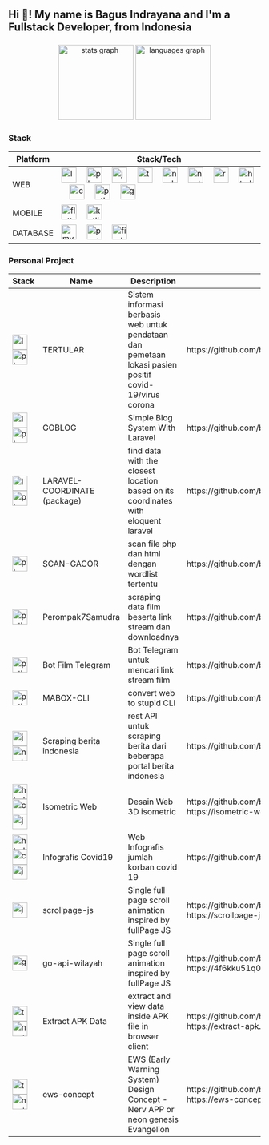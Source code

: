 <h2 align="left">Hi 👋! My name is Bagus Indrayana and I'm a Fullstack Developer, from Indonesia </h2>

###

<div align="center">
  <img src="https://github-readme-stats.vercel.app/api?username=bagusindrayana&hide_title=false&hide_rank=false&show_icons=true&include_all_commits=true&count_private=true&disable_animations=false&theme=dracula&locale=en&hide_border=false" height="150" alt="stats graph"  />
  <img src="https://github-readme-stats.vercel.app/api/top-langs?username=bagusindrayana&locale=en&hide_title=false&layout=compact&card_width=320&langs_count=5&theme=dracula&hide_border=false" height="150" alt="languages graph"  />
</div>



###
<h3 align="left">Stack </h3>
<table style="width:100%">
  <thead>
    <tr>
      <th>
        Platform
      </th>
      <th>
        Stack/Tech
      </th>
    </tr>
  </thead>
  <tbody>
    <tr>
      <td>
        WEB
      </td>
      <td>
        <div align="left">  
          <img src="https://cdn.jsdelivr.net/gh/devicons/devicon/icons/laravel/laravel-original.svg" height="30" alt="laravel logo"  />
          <img width="12" />
          <img src="https://cdn.jsdelivr.net/gh/devicons/devicon/icons/php/php-original.svg" height="30" alt="php logo"  />
          <img width="12" />
          <img src="https://cdn.jsdelivr.net/gh/devicons/devicon/icons/javascript/javascript-original.svg" height="30" alt="javascript logo"  />
          <img width="12" />
          <img src="https://cdn.jsdelivr.net/gh/devicons/devicon/icons/typescript/typescript-original.svg" height="30" alt="typescript logo"  />
          <img width="12" />
          <img src="https://cdn.jsdelivr.net/gh/devicons/devicon/icons/nodejs/nodejs-original.svg" height="30" alt="nodejs logo"  />
          <img width="12" />
          <img src="https://cdn.jsdelivr.net/gh/devicons/devicon/icons/nextjs/nextjs-original.svg" height="30" alt="nextjs logo"  />
          <img width="12" />
          <img src="https://cdn.jsdelivr.net/gh/devicons/devicon/icons/react/react-original.svg" height="30" alt="react logo"  />
          <img width="12" />
          <img src="https://cdn.jsdelivr.net/gh/devicons/devicon/icons/html5/html5-original.svg" height="30" alt="html5 logo"  />
          <img width="12" />
          <img src="https://cdn.jsdelivr.net/gh/devicons/devicon/icons/css3/css3-original.svg" height="30" alt="css3 logo"  />
          <img width="12" />
          <img src="https://cdn.jsdelivr.net/gh/devicons/devicon/icons/python/python-original.svg" height="30" alt="python logo"  />
          <img width="12" />
          <img src="https://cdn.jsdelivr.net/gh/devicons/devicon/icons/go/go-original.svg" height="30" alt="go logo"  />
        </div>
      </td>
    </tr>
    <tr>
      <td>
        MOBILE
      </td>
      <td>
        <img src="https://cdn.jsdelivr.net/gh/devicons/devicon/icons/flutter/flutter-original.svg" height="30" alt="flutter logo"  />
        <img width="12" />
        <img src="https://cdn.jsdelivr.net/gh/devicons/devicon/icons/kotlin/kotlin-original.svg" height="30" alt="kotlin logo"  />
      </td>
    </tr>
    <tr>
      <td>
        DATABASE
      </td>
      <td>
        <img src="https://cdn.jsdelivr.net/gh/devicons/devicon/icons/mysql/mysql-original.svg" height="30" alt="mysql logo"  />
        <img width="12" />
        <img src="https://cdn.jsdelivr.net/gh/devicons/devicon/icons/postgresql/postgresql-original.svg" height="30" alt="postgresql logo"  />
        <img width="12" />
        <img src="https://cdn.jsdelivr.net/gh/devicons/devicon/icons/firebase/firebase-original.svg" height="30" alt="firebase logo"  />
      </td>
    </tr>
  </tbody>
</table>

###
<h3 align="left">Personal Project </h3>
<table>
  <thead>
    <tr>
      <th>
        Stack
      </th>
      <th>
        Name
      </th>
      <th>
        Description
      </th>
      <th>
        Repo/Link
      </th>
    </tr>
  </thead>
  <tbody>
    <tr>
      <td>
        <img src="https://cdn.jsdelivr.net/gh/devicons/devicon/icons/laravel/laravel-original.svg" height="30" alt="laravel logo"  />
        <img src="https://cdn.jsdelivr.net/gh/devicons/devicon/icons/php/php-original.svg" height="30" alt="php logo"  />
      </td>
      <td>
        TERTULAR
      </td>
      <td>
        Sistem informasi berbasis web untuk pendataan dan pemetaan lokasi pasien positif covid-19/virus corona
      </td>
      <td>
        https://github.com/bagusindrayana/tertular
      </td>
    </tr>
    <tr>
      <td>
        <img src="https://cdn.jsdelivr.net/gh/devicons/devicon/icons/laravel/laravel-original.svg" height="30" alt="laravel logo"  />
        <img src="https://cdn.jsdelivr.net/gh/devicons/devicon/icons/php/php-original.svg" height="30" alt="php logo"  />
      </td>
      <td>
        GOBLOG
      </td>
      <td>
        Simple Blog System With Laravel
      </td>
      <td>
        https://github.com/bagusindrayana/goblog
      </td>
    </tr>
    <tr>
      <td>
        <img src="https://cdn.jsdelivr.net/gh/devicons/devicon/icons/laravel/laravel-original.svg" height="30" alt="laravel logo"  />
        <img src="https://cdn.jsdelivr.net/gh/devicons/devicon/icons/php/php-original.svg" height="30" alt="php logo"  />
      </td>
      <td>
        LARAVEL-COORDINATE (package)
      </td>
      <td>
        find data with the closest location based on its coordinates with eloquent laravel
      </td>
      <td>
        https://github.com/bagusindrayana/goblog
      </td>
    </tr>
    <tr>
      <td>
        <img src="https://cdn.jsdelivr.net/gh/devicons/devicon/icons/php/php-original.svg" height="30" alt="php logo"  />
      </td>
      <td>
        SCAN-GACOR
      </td>
      <td>
        scan file php dan html dengan wordlist tertentu
      </td>
      <td>
        https://github.com/bagusindrayana/scan-gacor.git
      </td>
    </tr>
    <tr>
      <td>
        <img src="https://cdn.jsdelivr.net/gh/devicons/devicon/icons/python/python-original.svg" height="30" alt="python logo"  />
      </td>
      <td>
        Perompak7Samudra
      </td>
      <td>
        scraping data film beserta link stream dan downloadnya
      </td>
      <td>
        https://github.com/bagusindrayana/perompak7samudra
      </td>
    </tr>
    <tr>
      <td>
        <img src="https://cdn.jsdelivr.net/gh/devicons/devicon/icons/python/python-original.svg" height="30" alt="python logo"  />
      </td>
      <td>
        Bot Film Telegram
      </td>
      <td>
        Bot Telegram untuk mencari link stream film
      </td>
      <td>
        https://github.com/bagusindrayana/telegram-bot-film
      </td>
    </tr>
    <tr>
      <td>
        <img src="https://cdn.jsdelivr.net/gh/devicons/devicon/icons/python/python-original.svg" height="30" alt="python logo"  />
      </td>
      <td>
        MABOX-CLI
      </td>
      <td>
        convert web to stupid CLI
      </td>
      <td>
        https://github.com/bagusindrayana/mabox-cli
      </td>
    </tr>
    <tr>
      <td>
        <img src="https://cdn.jsdelivr.net/gh/devicons/devicon/icons/javascript/javascript-original.svg" height="30" alt="javascript logo"  />
        <img src="https://cdn.jsdelivr.net/gh/devicons/devicon/icons/nodejs/nodejs-original.svg" height="30" alt="nodejs logo"  />
      </td>
      <td>
        Scraping berita indonesia
      </td>
      <td>
        rest API untuk scraping berita dari beberapa portal berita indonesia
      </td>
      <td>
        https://github.com/bagusindrayana/scraping-berita
      </td>
    </tr>
    <tr>
      <td>
        <img src="https://cdn.jsdelivr.net/gh/devicons/devicon/icons/html5/html5-original.svg" height="30" alt="html5 logo"  />
        <img src="https://cdn.jsdelivr.net/gh/devicons/devicon/icons/css3/css3-original.svg" height="30" alt="css3 logo"  />
        <img src="https://cdn.jsdelivr.net/gh/devicons/devicon/icons/javascript/javascript-original.svg" height="30" alt="javascript logo"  />
      </td>
      <td>
        Isometric Web
      </td>
      <td>
        Desain Web 3D isometric
      </td>
      <td>
        https://github.com/bagusindrayana/isometric-web
        https://isometric-web.netlify.app
      </td>
    </tr>
    <tr>
      <td>
        <img src="https://cdn.jsdelivr.net/gh/devicons/devicon/icons/html5/html5-original.svg" height="30" alt="html5 logo"  />
        <img src="https://cdn.jsdelivr.net/gh/devicons/devicon/icons/css3/css3-original.svg" height="30" alt="css3 logo"  />
        <img src="https://cdn.jsdelivr.net/gh/devicons/devicon/icons/javascript/javascript-original.svg" height="30" alt="javascript logo"  />
      </td>
      <td>
        Infografis Covid19
      </td>
      <td>
        Web Infografis jumlah korban covid 19
      </td>
      <td>
        https://github.com/bagusindrayana/covid19
      </td>
    </tr>
    <tr>
      <td>
        <img src="https://cdn.jsdelivr.net/gh/devicons/devicon/icons/javascript/javascript-original.svg" height="30" alt="javascript logo"  />
      </td>
      <td>
        scrollpage-js
      </td>
      <td>
        Single full page scroll animation inspired by fullPage JS
      </td>
      <td>
        https://github.com/bagusindrayana/scrollpage-js
        https://scrollpage-js.netlify.app
      </td>
    </tr>
    <tr>
      <td>
        <img src="https://cdn.jsdelivr.net/gh/devicons/devicon/icons/go/go-original.svg" height="30" alt="go logo"  />
      </td>
      <td>
        go-api-wilayah
      </td>
      <td>
        Single full page scroll animation inspired by fullPage JS
      </td>
      <td>
        https://github.com/bagusindrayana/go-api-wilayah
        https://4f6kku51q0.apidog.io
      </td>
    </tr>
    <tr>
      <td>
        <img src="https://cdn.jsdelivr.net/gh/devicons/devicon/icons/typescript/typescript-original.svg" height="30" alt="typescript logo"  />
        <img src="https://cdn.jsdelivr.net/gh/devicons/devicon/icons/nextjs/nextjs-original.svg" height="30" alt="nextjs logo"  />
      </td>
      <td>
        Extract APK Data
      </td>
      <td>
        extract and view data inside APK file in browser client
      </td>
      <td>
        https://github.com/bagusindrayana/extract-apk-web
        https://extract-apk.vercel.app
      </td>
    </tr>
    <tr>
      <td>
        <img src="https://cdn.jsdelivr.net/gh/devicons/devicon/icons/typescript/typescript-original.svg" height="30" alt="typescript logo"  />
        <img src="https://cdn.jsdelivr.net/gh/devicons/devicon/icons/nextjs/nextjs-original.svg" height="30" alt="nextjs logo"  />
      </td>
      <td>
        ews-concept
      </td>
      <td>
        EWS (Early Warning System) Design Concept - Nerv APP or neon genesis Evangelion
      </td>
      <td>
        https://github.com/bagusindrayana/ews-concept
        https://ews-concept.vercel.app
      </td>
    </tr>
  </tbody>
</table>
